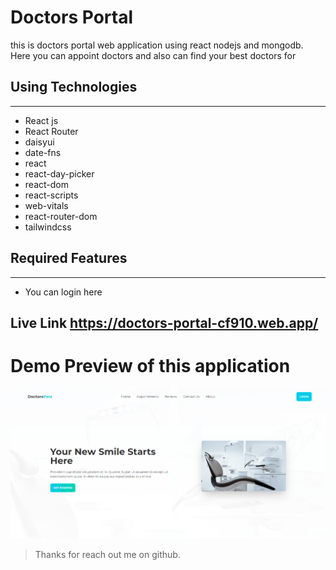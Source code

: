 # Doctors Portal

this is doctors portal web application using react nodejs and mongodb. Here you can appoint doctors and also can find your best doctors for

## Using Technologies

---

- React js
- React Router
- daisyui
- date-fns
- react
- react-day-picker
- react-dom
- react-scripts
- web-vitals
- react-router-dom
- tailwindcss

## Required Features

---

- You can login here

## Live Link <https://doctors-portal-cf910.web.app/>

# Demo Preview of this application

![imageScreenshot](./preview.png)

> Thanks for reach out me on github.
